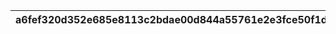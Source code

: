 |a6fef320d352e685e8113c2bdae00d844a55761e2e3fce50f1d4f8894f2a6fb8|3b835709b13aeca5d052869b93b054b616ff439c37f465634e7ef1318222ec31|845717cf4369b3930409965961b5faecf8cda360fe7a17a3c4e758ec4db23768|ebe52af348c20410f65fac7a47072141ab26c1130cd99b523d6d10e15a8b94f9|2411305b6824bb448544b6d398b5136bfb4438ec918d0601eeb30cecae51639d|5dcec25595712a9c3efd71354147e151df44f3da9c7332d278806dbe3232bb68|9d0decc08c426ce1c77dcf66fd18878a2fb5d8385e9e94a26e234ce1fd504744|
| --- | --- | --- | --- | --- | --- | --- |